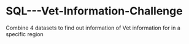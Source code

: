 # SQL---Vet-Information-Challenge
Combine 4 datasets to find out information of Vet information for in a specific region
